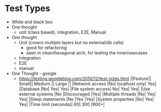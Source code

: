 # Test Types

- White and black box
- One thought
  - unit (class based), integration, E2E, Manual
- One thought
  - Unit (covers multiple layers but no external/db calls)
    - good for refactoring
    - seen in clean/hexagonal arch, for testing the inner/usecases
  - Integration
  - E2E
  - manual
- One Thought - google
  - https://testing.googleblog.com/2010/12/test-sizes.html
||Feature||	Small||	Medium || Large ||
|Network access	|No|	localhost only|	Yes|
|Database	|No|	Yes|	Yes|
|File system access|	No|	Yes|	Yes|
|Use external systems	|No	|Discouraged	|Yes|
|Multiple threads	|No|	Yes|	Yes|
|Sleep statements	|No	|Yes	|Yes|
|System properties	|No|	Yes|	Yes|
|Time limit (seconds)|	60|	300	|900+|
